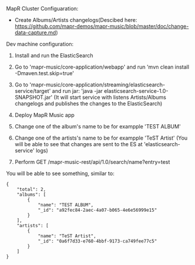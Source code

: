 MapR Cluster Configuaration:
* Create Albums/Artists changelogs(Descibed here: https://github.com/mapr-demos/mapr-music/blob/master/doc/change-data-capture.md)

Dev machine configuration:
1. Install and run the ElasticSearch
2. Go to 'mapr-music/core-application/webapp' and run 'mvn clean install -Dmaven.test.skip=true'
3. Go to 'mapr-music/core-application/streaming/elasticsearch-service/target' and run jar: 'java -jar elasticsearch-service-1.0-SNAPSHOT.jar'
(It will start service with listens Artists/Albums changelogs and publishes the changes to the ElasticSearch)

4. Deploy MapR Music app
5. Change one of the album's name to be for exampple 'TEST ALBUM'
5. Change one of the artists's name to be for exampple 'TeST Artist'
(You will be able to see that changes are sent to the ES at 'elasticsearch-service' logs)

6. Perform GET /mapr-music-rest/api/1.0/search/name?entry=test

You will be able to see something, similar to: 

```
{
    "total": 2,
    "albums": [
        {
            "name": "TEST ALBUM",
            "_id": "a92fec84-2aec-4a07-b065-4e6e56999e15"
        }
    ],
    "artists": [
        {
            "name": "TeST Artist",
            "_id": "0a6f7d33-e760-4bbf-9173-ca749fee77c5"
        }
    ]
}
```
